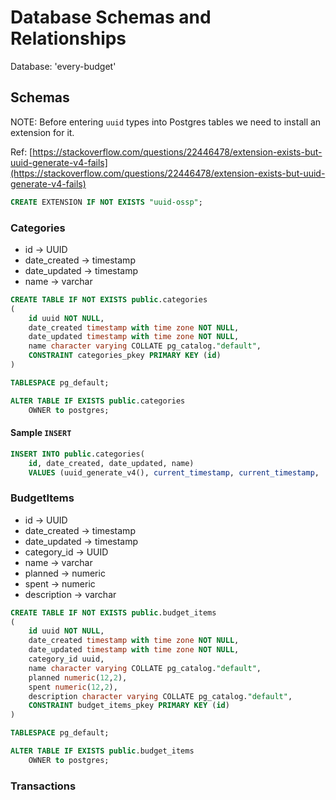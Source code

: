 # Database Schemas and Relationships

Database: 'every-budget'

## Schemas

NOTE: Before entering `uuid` types into Postgres tables we need to 
install an extension for it.

Ref: [https://stackoverflow.com/questions/22446478/extension-exists-but-uuid-generate-v4-fails](https://stackoverflow.com/questions/22446478/extension-exists-but-uuid-generate-v4-fails)

```sql
CREATE EXTENSION IF NOT EXISTS "uuid-ossp";
```

### Categories

- id -> UUID
- date_created -> timestamp
- date_updated -> timestamp
- name -> varchar

```sql
CREATE TABLE IF NOT EXISTS public.categories
(
    id uuid NOT NULL,
    date_created timestamp with time zone NOT NULL,
    date_updated timestamp with time zone NOT NULL,
    name character varying COLLATE pg_catalog."default",
    CONSTRAINT categories_pkey PRIMARY KEY (id)
)

TABLESPACE pg_default;

ALTER TABLE IF EXISTS public.categories
    OWNER to postgres;
```

#### Sample `INSERT`

```sql
INSERT INTO public.categories(
	id, date_created, date_updated, name)
	VALUES (uuid_generate_v4(), current_timestamp, current_timestamp, 'Test');
```

### BudgetItems

- id -> UUID
- date_created -> timestamp
- date_updated -> timestamp
- category_id -> UUID
- name -> varchar
- planned -> numeric
- spent -> numeric
- description -> varchar

```sql
CREATE TABLE IF NOT EXISTS public.budget_items
(
    id uuid NOT NULL,
    date_created timestamp with time zone NOT NULL,
    date_updated timestamp with time zone NOT NULL,
    category_id uuid,
    name character varying COLLATE pg_catalog."default",
    planned numeric(12,2),
    spent numeric(12,2),
    description character varying COLLATE pg_catalog."default",
    CONSTRAINT budget_items_pkey PRIMARY KEY (id)
)

TABLESPACE pg_default;

ALTER TABLE IF EXISTS public.budget_items
    OWNER to postgres;
```

### Transactions

